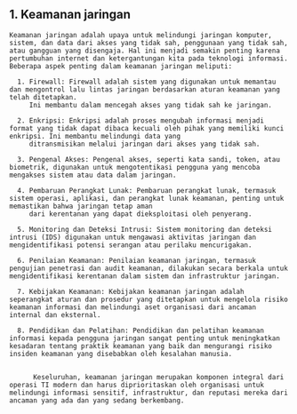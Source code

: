 ---
---
## 1. Keamanan jaringan 
    Keamanan jaringan adalah upaya untuk melindungi jaringan komputer, sistem, dan data dari akses yang tidak sah, penggunaan yang tidak sah, atau gangguan yang disengaja. Hal ini menjadi semakin penting karena pertumbuhan internet dan ketergantungan kita pada teknologi informasi. Beberapa aspek penting dalam keamanan jaringan meliputi:

      1. Firewall: Firewall adalah sistem yang digunakan untuk memantau dan mengontrol lalu lintas jaringan berdasarkan aturan keamanan yang telah ditetapkan.
         Ini membantu dalam mencegah akses yang tidak sah ke jaringan.

      2. Enkripsi: Enkripsi adalah proses mengubah informasi menjadi format yang tidak dapat dibaca kecuali oleh pihak yang memiliki kunci enkripsi. Ini membantu melindungi data yang
         ditransmisikan melalui jaringan dari akses yang tidak sah.

      3. Pengenal Akses: Pengenal akses, seperti kata sandi, token, atau biometrik, digunakan untuk mengotentikasi pengguna yang mencoba mengakses sistem atau data dalam jaringan.

      4. Pembaruan Perangkat Lunak: Pembaruan perangkat lunak, termasuk sistem operasi, aplikasi, dan perangkat lunak keamanan, penting untuk memastikan bahwa jaringan tetap aman
         dari kerentanan yang dapat dieksploitasi oleh penyerang.

      5. Monitoring dan Deteksi Intrusi: Sistem monitoring dan deteksi intrusi (IDS) digunakan untuk mengawasi aktivitas jaringan dan mengidentifikasi potensi serangan atau perilaku mencurigakan.

      6. Penilaian Keamanan: Penilaian keamanan jaringan, termasuk pengujian penetrasi dan audit keamanan, dilakukan secara berkala untuk mengidentifikasi kerentanan dalam sistem dan infrastruktur jaringan.

      7. Kebijakan Keamanan: Kebijakan keamanan jaringan adalah seperangkat aturan dan prosedur yang ditetapkan untuk mengelola risiko keamanan informasi dan melindungi aset organisasi dari ancaman internal dan eksternal.

      8. Pendidikan dan Pelatihan: Pendidikan dan pelatihan keamanan informasi kepada pengguna jaringan sangat penting untuk meningkatkan kesadaran tentang praktik keamanan yang baik dan mengurangi risiko insiden keamanan yang disebabkan oleh kesalahan manusia.

    
          Keseluruhan, keamanan jaringan merupakan komponen integral dari operasi TI modern dan harus diprioritaskan oleh organisasi untuk melindungi informasi sensitif, infrastruktur, dan reputasi mereka dari ancaman yang ada dan yang sedang berkembang.






